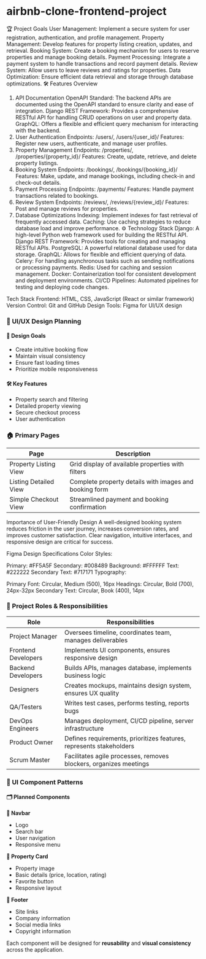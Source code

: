 # airbnb-clone-frontend-project
🏆 Project Goals
User Management: Implement a secure system for user registration, authentication, and profile management.
Property Management: Develop features for property listing creation, updates, and retrieval.
Booking System: Create a booking mechanism for users to reserve properties and manage booking details.
Payment Processing: Integrate a payment system to handle transactions and record payment details.
Review System: Allow users to leave reviews and ratings for properties.
Data Optimization: Ensure efficient data retrieval and storage through database optimizations.
🛠️ Features Overview
1. API Documentation
OpenAPI Standard: The backend APIs are documented using the OpenAPI standard to ensure clarity and ease of integration.
Django REST Framework: Provides a comprehensive RESTful API for handling CRUD operations on user and property data.
GraphQL: Offers a flexible and efficient query mechanism for interacting with the backend.
2. User Authentication
Endpoints: /users/, /users/{user_id}/
Features: Register new users, authenticate, and manage user profiles.
3. Property Management
Endpoints: /properties/, /properties/{property_id}/
Features: Create, update, retrieve, and delete property listings.
4. Booking System
Endpoints: /bookings/, /bookings/{booking_id}/
Features: Make, update, and manage bookings, including check-in and check-out details.
5. Payment Processing
Endpoints: /payments/
Features: Handle payment transactions related to bookings.
6. Review System
Endpoints: /reviews/, /reviews/{review_id}/
Features: Post and manage reviews for properties.
7. Database Optimizations
Indexing: Implement indexes for fast retrieval of frequently accessed data.
Caching: Use caching strategies to reduce database load and improve performance.
⚙️ Technology Stack
Django: A high-level Python web framework used for building the RESTful API.
Django REST Framework: Provides tools for creating and managing RESTful APIs.
PostgreSQL: A powerful relational database used for data storage.
GraphQL: Allows for flexible and efficient querying of data.
Celery: For handling asynchronous tasks such as sending notifications or processing payments.
Redis: Used for caching and session management.
Docker: Containerization tool for consistent development and deployment environments.
CI/CD Pipelines: Automated pipelines for testing and deploying code changes.

Tech Stack
Frontend: HTML, CSS, JavaScript (React or similar framework)
Version Control: Git and GitHub
Design Tools: Figma for UI/UX design 


### 🎨 UI/UX Design Planning

#### 🎯 Design Goals
- Create intuitive booking flow  
- Maintain visual consistency  
- Ensure fast loading times  
- Prioritize mobile responsiveness  

#### 🛠️ Key Features
- Property search and filtering  
- Detailed property viewing  
- Secure checkout process  
- User authentication  


### 🏠 Primary Pages

| Page                   | Description                                                 |
|------------------------|-------------------------------------------------------------|
| Property Listing View  | Grid display of available properties with filters           |
| Listing Detailed View  | Complete property details with images and booking form      |
| Simple Checkout View   | Streamlined payment and booking confirmation                |

Importance of User-Friendly Design
A well-designed booking system reduces friction in the user journey, increases conversion rates, and improves customer satisfaction. Clear navigation, intuitive interfaces, and responsive design are critical for success.

Figma Design Specifications
Color Styles:

Primary: #FF5A5F
Secondary: #008489
Background: #FFFFFF
Text: #222222
Secondary Text: #717171
Typography:

Primary Font: Circular, Medium (500), 16px
Headings: Circular, Bold (700), 24px-32px
Secondary Text: Circular, Book (400), 14px

### 👥 Project Roles & Responsibilities

| Role               | Responsibilities                                                           |
|--------------------|----------------------------------------------------------------------------|
| Project Manager     | Oversees timeline, coordinates team, manages deliverables                  |
| Frontend Developers | Implements UI components, ensures responsive design                        |
| Backend Developers  | Builds APIs, manages database, implements business logic                   |
| Designers           | Creates mockups, maintains design system, ensures UX quality               |
| QA/Testers          | Writes test cases, performs testing, reports bugs                          |
| DevOps Engineers    | Manages deployment, CI/CD pipeline, server infrastructure                  |
| Product Owner       | Defines requirements, prioritizes features, represents stakeholders        |
| Scrum Master        | Facilitates agile processes, removes blockers, organizes meetings          |

### 🧩 UI Component Patterns

#### 🗂️ Planned Components

**🔹 Navbar**
- Logo  
- Search bar  
- User navigation  
- Responsive menu  

**🔹 Property Card**
- Property image  
- Basic details (price, location, rating)  
- Favorite button  
- Responsive layout  

**🔹 Footer**
- Site links  
- Company information  
- Social media links  
- Copyright information  

Each component will be designed for **reusability** and **visual consistency** across the application.



